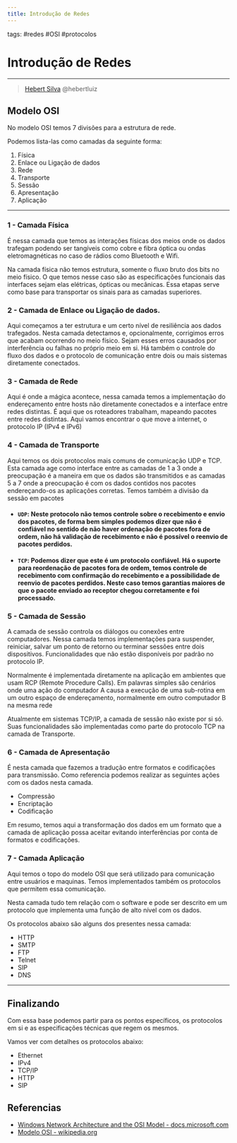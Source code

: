 ```yaml
---
title: Introdução de Redes
---
```

tags: #redes #OSI #protocolos


# Introdução de Redes

---

> [Hebert Silva](https://site.hev.dev.br) @hebertluiz

## Modelo OSI


No modelo OSI temos 7 divisões para a estrutura de rede.

Podemos lista-las como camadas da seguinte forma:

1. Física
2. Enlace ou Ligação de dados 
3. Rede
4. Transporte 
5. Sessão 
6. Apresentação 
7. Aplicação

---

### 1 - Camada Física

É nessa camada que temos as interações físicas dos meios onde os dados trafegam podendo ser tangíveis como  cobre e fibra óptica ou ondas eletromagnéticas no caso de rádios como Bluetooth e Wifi.

Na camada física não temos estrutura, somente o fluxo bruto dos bits no meio físico. O que temos nesse caso são as especificações funcionais das interfaces sejam elas elétricas, ópticas ou mecânicas. Essa etapas serve como base para transportar os sinais para as camadas superiores.  


### 2 - Camada de Enlace ou Ligação de dados.

Aqui começamos a ter estrutura e um certo nível de resiliência aos dados trafegados. Nesta camada detectamos e, opcionalmente, corrigimos erros que acabam ocorrendo no meio físico. Sejam esses erros causados por interferência ou falhas no próprio meio em si. Há também o controle do fluxo dos dados e o protocolo de comunicação entre dois ou mais sistemas diretamente conectados.


### 3 - Camada de Rede 

Aqui é onde a mágica acontece, nessa camada temos a implementação do endereçamento entre hosts não diretamente conectados e a interface entre redes distintas. É aqui que os roteadores trabalham, mapeando pacotes entre redes distintas. Aqui vamos encontrar o que move a internet, o protocolo IP (IPv4 e  IPv6)


### 4 - Camada de Transporte 

Aqui temos os dois protocolos mais comuns de comunicação UDP e TCP. Esta camada age como interface entre as camadas de 1 a 3 onde a preocupação é a maneira em que os dados são transmitidos e as camadas 5 a 7 onde a preocupação é com os dados contidos nos pacotes endereçando-os as aplicações corretas. Temos também a divisão da sessão em pacotes 

* #### `UDP`: Neste protocolo não temos controle sobre o recebimento e envio dos pacotes, de forma bem simples podemos dizer que não é confiável no sentido de não haver ordenação de pacotes fora de ordem, não há validação de recebimento e não é possível o reenvio de pacotes perdidos.

* #### `TCP`:  Podemos dizer que este é um protocolo confiável. Há o suporte para reordenação de pacotes fora de ordem, temos controle de recebimento com confirmação do recebimento e a possibilidade de reenvio de pacotes perdidos. Neste caso temos garantias maiores de que o pacote enviado ao receptor chegou corretamente e foi processado.

### 5 - Camada de Sessão 

A camada de sessão controla os diálogos ou conexões entre computadores. Nessa camada temos implementações para suspender, reiniciar, salvar um ponto de retorno ou terminar sessões entre dois dispositivos. Funcionalidades que não estão disponíveis por padrão no protocolo IP.

Normalmente é implementada diretamente na aplicação em ambientes que usam RCP (Remote Procedure Calls). Em palavras simples são cenários onde uma ação do computador A causa a execução de uma sub-rotina em um outro espaço de endereçamento, normalmente em outro computador B na mesma rede 

Atualmente em sistemas TCP/IP, a camada de sessão não existe por si só. Suas funcionalidades são implementadas como parte do protocolo TCP na camada de Transporte. 


### 6 - Camada de Apresentação  

É nesta camada que fazemos a tradução entre formatos e codificações para transmissão. Como referencia podemos realizar as seguintes ações com os dados nesta camada.

* Compressão
* Encriptação 
* Codificação

Em resumo, temos aqui a transformação dos dados em um formato que a camada de aplicação possa aceitar evitando interferências por conta de formatos e codificações.

### 7 - Camada Aplicação

Aqui temos o topo do modelo OSI que será utilizado para comunicação entre usuários e maquinas. Temos implementados também os protocolos que permitem essa comunicação. 

Nesta camada tudo tem relação com o software e pode ser descrito em um protocolo que implementa uma função de alto nível com os dados. 

Os protocolos abaixo são alguns dos presentes nessa camada: 

* HTTP
* SMTP
* FTP
* Telnet
* SIP
* DNS 


---


## Finalizando  

Com essa base podemos partir para os pontos específicos, os protocolos em si e as especificações técnicas que regem os mesmos.

Vamos ver com detalhes os protocolos abaixo:

* Ethernet 
* IPv4
* TCP/IP
* HTTP
* SIP


## Referencias 

* [Windows Network Architecture and the OSI Model - docs.microsoft.com](https://docs.microsoft.com/en-US/windows-hardware/drivers/network/windows-network-architecture-and-the-osi-model)  
* [Modelo OSI - wikipedia.org](https://pt.wikipedia.org/wiki/Modelo_OSI)